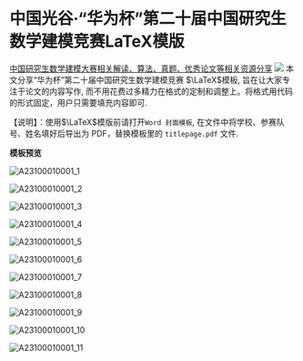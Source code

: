 # 中国光谷·“华为杯”第二十届中国研究生数学建模竞赛LaTeX模版

[中国研究生数学建模大赛相关解读、算法、真题、优秀论文等相关资源分享](http://t.csdn.cn/iEKiZ)
![](https://img-blog.csdnimg.cn/img_convert/f053eca300b4b8cb1aa8b1e174789bab.png)
本文分享“华为杯”第二十届中国研究生数学建模竞赛 $\LaTeX$模板, 旨在让大家专注于论文的内容写作, 而不用花费过多精力在格式的定制和调整上。将格式用代码的形式固定，用户只需要填充内容即可.

【说明】：使用$\LaTeX$模版前请打开`Word 封面模板`, 在文件中将学校、参赛队号、姓名填好后导出为 PDF，替换模板里的 `titlepage.pdf` 文件.

**模板预览**

![A23100010001_1](https://typora-1307664364.cos.ap-chengdu.myqcloud.com/img/A23100010001_1.png)

![A23100010001_2](https://typora-1307664364.cos.ap-chengdu.myqcloud.com/img/A23100010001_2.png)

![A23100010001_3](https://typora-1307664364.cos.ap-chengdu.myqcloud.com/img/A23100010001_3.png)

![A23100010001_4](https://typora-1307664364.cos.ap-chengdu.myqcloud.com/img/A23100010001_4.png)

![A23100010001_5](https://typora-1307664364.cos.ap-chengdu.myqcloud.com/img/A23100010001_5.png)

![A23100010001_6](https://typora-1307664364.cos.ap-chengdu.myqcloud.com/img/A23100010001_6.png)

![A23100010001_7](https://typora-1307664364.cos.ap-chengdu.myqcloud.com/img/A23100010001_7.png)

![A23100010001_8](https://typora-1307664364.cos.ap-chengdu.myqcloud.com/img/A23100010001_8.png)

![A23100010001_9](https://typora-1307664364.cos.ap-chengdu.myqcloud.com/img/A23100010001_9.png)

![A23100010001_10](https://typora-1307664364.cos.ap-chengdu.myqcloud.com/img/A23100010001_10.png)

![A23100010001_11](https://typora-1307664364.cos.ap-chengdu.myqcloud.com/img/A23100010001_11.png)

